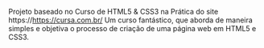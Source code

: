Projeto baseado no Curso de HTML5 & CSS3 na Prática do site https://https://cursa.com.br/
Um curso fantástico, que aborda de maneira simples e objetiva o processo de criação de uma página web em HTML5 e CSS3.
